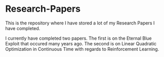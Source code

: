 # Research-Papers
This is the repository where I have stored a lot of my Research Papers I have completed.

I currently have completed two papers. The first is on the Eternal Blue Exploit that occured many years ago. The second is on Linear Quadratic Optimization in Continuous Time with regards to Reinforcement Learning. 
